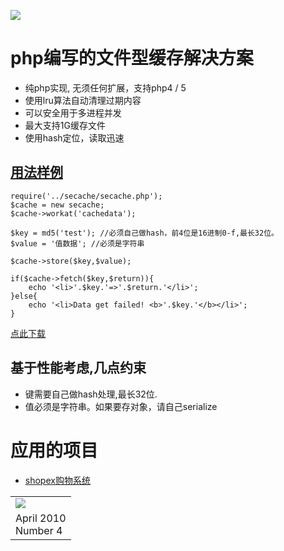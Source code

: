 [![](http://secache.googlecode.com/files/secache-logo.png)](http://code.google.com/p/secache)

# php编写的文件型缓存解决方案 #
  * 纯php实现, 无须任何扩展，支持php4 / 5
  * 使用lru算法自动清理过期内容
  * 可以安全用于多进程并发
  * 最大支持1G缓存文件
  * 使用hash定位，读取迅速


## [用法样例](http://code.google.com/p/secache/source/browse/trunk/demo/test.php) ##

```
require('../secache/secache.php');
$cache = new secache;
$cache->workat('cachedata');

$key = md5('test'); //必须自己做hash，前4位是16进制0-f,最长32位。
$value = '值数据'; //必须是字符串

$cache->store($key,$value);

if($cache->fetch($key,$return)){
    echo '<li>'.$key.'=>'.$return.'</li>';
}else{
    echo '<li>Data get failed! <b>'.$key.'</b></li>';
}
```

[点此下载](http://code.google.com/p/secache/downloads/list)

## 基于性能考虑,几点约束 ##
  * 键需要自己做hash处理,最长32位.
  * 值必须是字符串。如果要存对象，请自己serialize

# 应用的项目 #
  * [shopex购物系统](http://www.shopex.cn)



<table><tr><td><a href='http://www.phpclasses.org/package/6078-PHP-Store-and-retrieve-cached-values-from-single-file.html'><img src='http://www.phpclasses.org/award/innovation/nominee.gif' /></a></td></tr>
<tr><td>April 2010<br />
Number 4</td></tr></table>